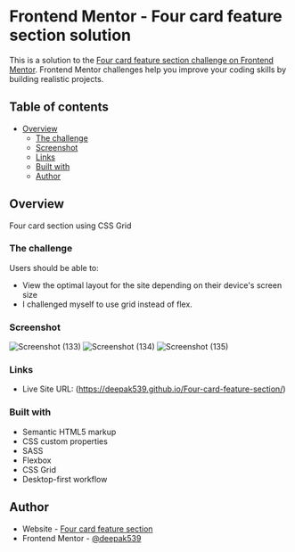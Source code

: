 # Frontend Mentor - Four card feature section solution

This is a solution to the [Four card feature section challenge on Frontend Mentor](https://www.frontendmentor.io/challenges/four-card-feature-section-weK1eFYK). Frontend Mentor challenges help you improve your coding skills by building realistic projects. 

## Table of contents

- [Overview](#overview)
  - [The challenge](#the-challenge)
  - [Screenshot](#screenshot)
  - [Links](#links)
  - [Built with](#built-with)
  - [Author](#author)


## Overview

Four card section using CSS Grid

### The challenge

Users should be able to:

- View the optimal layout for the site depending on their device's screen size
- I challenged myself to use grid instead of flex.

### Screenshot
![Screenshot (133)](https://user-images.githubusercontent.com/52973411/135102893-1ed13327-71a8-48fc-bfda-52efd332a355.png)
![Screenshot (134)](https://user-images.githubusercontent.com/52973411/135102903-5fc8b667-1656-4eea-8609-4d0b65297e98.png)
![Screenshot (135)](https://user-images.githubusercontent.com/52973411/135102908-56e533ef-ef54-4174-b84d-7a6bc10e2f4d.png)



### Links

- Live Site URL: (https://deepak539.github.io/Four-card-feature-section/)


### Built with

- Semantic HTML5 markup
- CSS custom properties
- SASS
- Flexbox
- CSS Grid
- Desktop-first workflow


## Author

- Website - [Four card feature section](https://deepak539.github.io/Four-card-feature-section/)
- Frontend Mentor - [@deepak539](https://www.frontendmentor.io/profile/deepak539)



